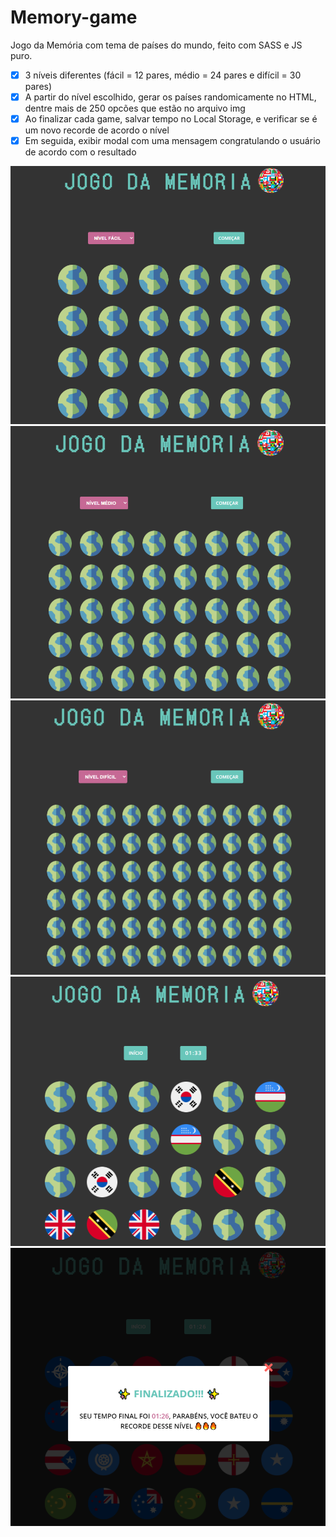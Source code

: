 # Memory-game

Jogo da Memória com tema de países do mundo, feito com SASS e JS puro.

- [x] 3 níveis diferentes (fácil = 12 pares, médio = 24 pares e difícil = 30 pares)
- [x] A partir do nível escolhido, gerar os países randomicamente no HTML, dentre mais de 250 opcões que estão no arquivo img
- [x] Ao finalizar cada game, salvar tempo no Local Storage, e verificar se é um novo recorde de acordo o nível
- [x] Em seguida, exibir modal com uma mensagem congratulando o usuário de acordo com o resultado

![](src/img/print1.png)
![](src/img/print2.png)
![](src/img/print3.png)
![](src/img/print4.png)
![](src/img/print5.png)
